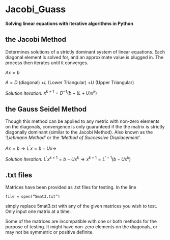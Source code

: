 # Jacobi_Guass
**Solving linear equations with iterative algorithms in Python** 

## the Jacobi Method 
Determines solutions of a strictly dominant system of linear equations. 
Each diagonal element is solved for, and an approximate value is plugged in. 
The process then iterates until it converges. 

$Ax = b$

$A = D$ (diagonal) $+ L$ (Lower Triangular) $+ U$ (Upper Triangular)

*Solution Iteration:* 
$x^{k+1}=D^{-1}\left(b-\left(L+U\right)x^{k}\right)$ 

## the Gauss Seidel Method 
Though this method can be applied to any metric with non-zero elements on the diagonals, 
convergence is only guaranteed if the the matrix is strictly diagonally dominant (similar to the Jacobi Method). 
Also known as the ‘*Liebmann Method*’ or the ‘*Method of Successive Displacement*’. 

$Ax = b \Rightarrow L^{’}x = b - Ux \Rightarrow$ 

*Solution Iteration:*
$L^{’} x^{k+1} = b - Ux^{k} \Rightarrow x^{k+1} = L^{’-1} \left(b - Ux^{k}\right)$ 

## .txt files 
Matrices have been provided as .txt files for testing. In the line
```
file = open(“5mat3.txt”)
```
simply replace 5mat3.txt with any of the given matrices you wish to test. Only input one matrix at a time. 

Some of the matrices are incompatible with one or both methods for the purpose of testing. It might have non-zero elements on the diagonals, or may not be symmetric or positive definite. 
